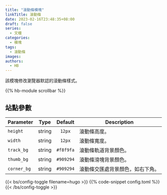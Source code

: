 ```yaml
---
title: "滾動條模塊"
linkTitle: 滾動條
date: 2023-02-16T23:48:35+08:00
draft: false
series:
  - 文檔
categories:
  - 模塊
tags:
  - 滾動條
images:
authors:
  - HB
---
```


該模塊修改瀏覽器默認的滾動條樣式。

<!--more-->

{{% hb-module scrollbar %}}

## 站點參數

| Parameter   |  Type  |  Default  | Description                      |
| ----------- | :----: | :-------: | -------------------------------- |
| `height`    | string |  `12px`   | 滾動條高度。                     |
| `width`     | string |  `12px`   | 滾動條寬度。                     |
| `track_bg`  | string | `#f8f9fa` | 滾動條軌道背景顏色。             |
| `thumb_bg`  | string | `#909294` | 滾動條滑塊背景顏色。             |
| `corner_bg` | string | `#909294` | 滾動條交匯處背景顏色，如右下角。 |

{{< bs/config-toggle filename=hugo >}}
{{% code-snippet config.toml %}}
{{< /bs/config-toggle >}}
